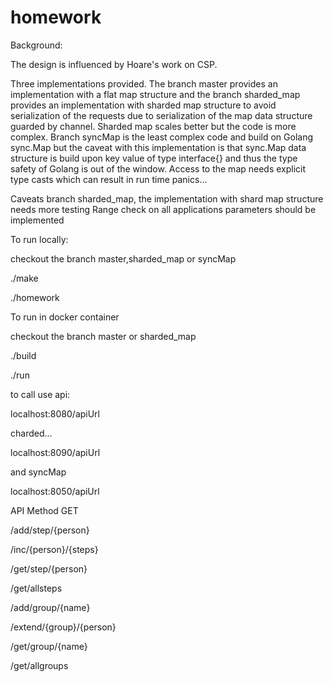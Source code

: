 # homework

Background:

The design is influenced by Hoare's work on CSP.

Three implementations provided. The branch master provides an implementation with a flat map structure and
the branch sharded_map provides an implementation with sharded map structure to avoid serialization of the
requests due to serialization of the map data structure guarded by channel.
Sharded map scales better but the code is more complex.
Branch syncMap is the least complex code and build on Golang sync.Map but the caveat with this implementation is that 
sync.Map data structure is build upon key value of type interface{} and thus the type safety of Golang is out of the 
window. Access to the map needs explicit type casts which can result in run time panics...


Caveats branch sharded_map, the implementation with shard map structure needs more testing
Range check on all applications parameters should be implemented




To run locally:

checkout the branch master,sharded_map or syncMap


./make

./homework   


To run in docker container

checkout the branch master or sharded_map

./build

./run

to call use api:

localhost:8080/apiUrl 

charded...

localhost:8090/apiUrl 

and syncMap

localhost:8050/apiUrl 



API
Method GET

/add/step/{person}

/inc/{person}/{steps}

/get/step/{person}

/get/allsteps

/add/group/{name}

/extend/{group}/{person}

/get/group/{name}

/get/allgroups
